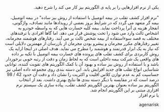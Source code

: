 <div dir="rtl">
یکی از نرم افزارهایی را بر پایه ی الگوریتم بیز کار می کند را شرح دهید.
</div>
<br/>
<div dir="rtl">
"نرم افزار کشف تقلب در بیمه اتومبیل با استفاده از روش بیز ساده"
در بیمه اتومبیل، بیمه گر متعهد می گردد که در شرایط بروز بعضی از رویدادها مانند تصادف، واژگونی، انفجار هزینه ی آنرا پرداخت نماید. بیمه کلیه خسارت هایی که به واسطه خودرو به اشخاص ثالث وارد می شود را تحت پوشش قرار می دهد. اما گاها افرادی با ترفندهای مختلف به قصد سوءاستفاده از بیمه شخص ثالث بر می آیند. رفتارهای هوشمند مجرمانه، تغییر رفتارهای مکرر مجرمان و پیشرو بودن مجرمان از بازرسان از مهمترین دلایلی است که نیاز به یک ابزار قدرتمند و هوشمند را مطرح می نماید. هدف اصلی در اینجا ارایه یک روش کاربردی برای کشف تقلب های پرونده های خسارت بیمه اتومبیل با تکیه بر داده های واقعی یک شرکت بیمه داخلی است که به لحاظ زمان و دقت از رتبه خوبی برخوردار باشد و با استفاده از روش بیز ساده و بهبود آن با کمک الگوریتم های تقویت کننده، توانایی شناسایی انواع تقلب های جدید افزایش یابد. 
این دسته بندی روی مجموعه داده اصلی نیز حساسیت کم به عدم توازن کلاس اقلیت و اکثریت را نشان داد و دقت آن حدود 42 / 98 درصد است که در مقایسه با دیگر دسته بندی ها نتایج بهتری داشت. بعد از انتخاب الگوریتم بیز ساده بعنوان بهترین الگوریتم کشف تقلب، پیاده سازی یک سیستم نرم افزاری مبتنی بر این الگوریتم انجام شد.
<br/>
یا نرم افزار

agenarisk

</div>
